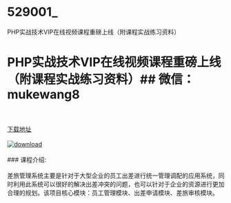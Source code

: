 # 529001_
PHP实战技术VIP在线视频课程重磅上线（附课程实战练习资料）
# PHP实战技术VIP在线视频课程重磅上线（附课程实战练习资料）## 微信：mukewang8
<br/></br>[下载地址](http://www.36tz.cn/article/529001 "下载地址")
<br/></br>[![download](http://36tz.cn/muke_img/2019_11_1-100-300x169.png "下载地址")](http://www.36tz.cn/article/529001 "下载地址")
<br/></br>### 课程介绍:<br/></br>差旅管理系统主要是针对于大型企业的员工出差进行统一管理调配的应用系统，同时利用此系统可以很好的解决出差冲突的问题，也可以针对于企业的资源进行更加合理的规划。该项目核心模块：员工管理模块、出差申请模块、差旅审核模块。


 
